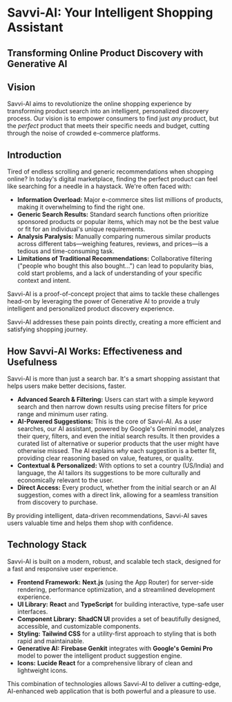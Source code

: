 # Savvi-AI: Your Intelligent Shopping Assistant

## Transforming Online Product Discovery with Generative AI

## Vision

Savvi-AI aims to revolutionize the online shopping experience by transforming product search into an intelligent, personalized discovery process. Our vision is to empower consumers to find just *any* product, but the *perfect* product that meets their specific needs and budget, cutting through the noise of crowded e-commerce platforms.

## Introduction

Tired of endless scrolling and generic recommendations when shopping online? In today's digital marketplace, finding the perfect product can feel like searching for a needle in a haystack. We're often faced with:

*   **Information Overload:** Major e-commerce sites list millions of products, making it overwhelming to find the right one.
*   **Generic Search Results:** Standard search functions often prioritize sponsored products or popular items, which may not be the best value or fit for an individual's unique requirements.
*   **Analysis Paralysis:** Manually comparing numerous similar products across different tabs—weighing features, reviews, and prices—is a tedious and time-consuming task.
*   **Limitations of Traditional Recommendations:** Collaborative filtering ("people who bought this also bought...") can lead to popularity bias, cold start problems, and a lack of understanding of your specific context and intent.

Savvi-AI is a proof-of-concept project that aims to tackle these challenges head-on by leveraging the power of Generative AI to provide a truly intelligent and personalized product discovery experience.


Savvi-AI addresses these pain points directly, creating a more efficient and satisfying shopping journey.

## How Savvi-AI Works: Effectiveness and Usefulness

Savvi-AI is more than just a search bar. It's a smart shopping assistant that helps users make better decisions, faster.
*   **Advanced Search & Filtering:** Users can start with a simple keyword search and then narrow down results using precise filters for price range and minimum user rating.
*   **AI-Powered Suggestions:** This is the core of Savvi-AI. As a user searches, our AI assistant, powered by Google's Gemini model, analyzes their query, filters, and even the initial search results. It then provides a curated list of alternative or superior products that the user might have otherwise missed. The AI explains *why* each suggestion is a better fit, providing clear reasoning based on value, features, or quality.
*   **Contextual & Personalized:** With options to set a country (US/India) and language, the AI tailors its suggestions to be more culturally and economically relevant to the user.
*   **Direct Access:** Every product, whether from the initial search or an AI suggestion, comes with a direct link, allowing for a seamless transition from discovery to purchase.
 
By providing intelligent, data-driven recommendations, Savvi-AI saves users valuable time and helps them shop with confidence.

## Technology Stack

Savvi-AI is built on a modern, robust, and scalable tech stack, designed for a fast and responsive user experience.

*   **Frontend Framework:** **Next.js** (using the App Router) for server-side rendering, performance optimization, and a streamlined development experience.
*   **UI Library:** **React** and **TypeScript** for building interactive, type-safe user interfaces.
*   **Component Library:** **ShadCN UI** provides a set of beautifully designed, accessible, and customizable components.
*   **Styling:** **Tailwind CSS** for a utility-first approach to styling that is both rapid and maintainable.
*   **Generative AI:** **Firebase Genkit** integrates with **Google's Gemini Pro** model to power the intelligent product suggestion engine.
*   **Icons:** **Lucide React** for a comprehensive library of clean and lightweight icons.

This combination of technologies allows Savvi-AI to deliver a cutting-edge, AI-enhanced web application that is both powerful and a pleasure to use.
